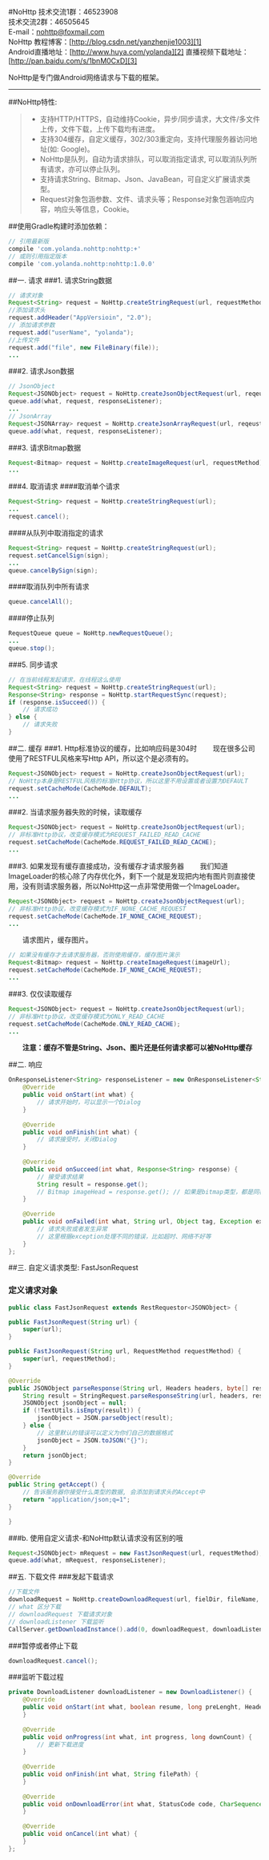 #NoHttp
技术交流1群：46523908  
技术交流2群：46505645  
E-mail：nohttp@foxmail.com    
NoHttp 教程博客：[http://blog.csdn.net/yanzhenjie1003][1]  
Android直播地址：[http://www.huya.com/yolanda][2]
直播视频下载地址：[http://pan.baidu.com/s/1bnM0CxD][3]

NoHttp是专门做Android网络请求与下载的框架。

----
##NoHttp特性:
> * 支持HTTP/HTTPS，自动维持Cookie，异步/同步请求，大文件/多文件上传，文件下载，上传下载均有进度。
> * 支持304缓存，自定义缓存，302/303重定向，支持代理服务器访问地址(如: Google)。
> * NoHttp是队列，自动为请求排队，可以取消指定请求, 可以取消队列所有请求，亦可以停止队列。
> * 支持请求String、Bitmap、Json、JavaBean，可自定义扩展请求类型。
> * Request对象包涵参数、文件、请求头等；Response对象包涵响应内容，响应头等信息，Cookie。
  
##使用Gradle构建时添加依赖：
```groovy
// 引用最新版
compile 'com.yolanda.nohttp:nohttp:+'
// 或则引用指定版本
compile 'com.yolanda.nohttp:nohttp:1.0.0'
```

##一. 请求
###1. 请求String数据
```java
// 请求对象
Request<String> request = NoHttp.createStringRequest(url, requestMethod);
//添加请求头
request.addHeader("AppVersioin", "2.0");
// 添加请求参数
request.add("userName", "yolanda");
//上传文件
request.add("file", new FileBinary(file));
...
```

###2. 请求Json数据
```java
// JsonObject
Request<JSONObject> request = NoHttp.createJsonObjectRequest(url, reqeustMethod);
queue.add(what, request, responseListener);
...
// JsonArray
Request<JSONArray> request = NoHttp.createJsonArrayRequest(url, reqeustMethod);
queue.add(what, request, responseListener);
```

###3. 请求Bitmap数据
```	java
Request<Bitmap> request = NoHttp.createImageRequest(url, requestMethod);
...
```

###4. 取消请求
####取消单个请求
```java
Request<String> request = NoHttp.createStringRequest(url);
...
request.cancel();
```

####从队列中取消指定的请求
```java
Request<String> request = NoHttp.createStringRequest(url);
request.setCancelSign(sign);
...
queue.cancelBySign(sign);
```

####取消队列中所有请求
```java
queue.cancelAll();
```

####停止队列
```java
RequestQueue queue = NoHttp.newRequestQueue();
...
queue.stop();
```

###5. 同步请求
```java
// 在当前线程发起请求，在线程这么使用
Request<String> request = NoHttp.createStringRequest(url);
Response<String> response = NoHttp.startRequestSync(request);
if (response.isSucceed()) {
    // 请求成功
} else {
    // 请求失败
}
```

##二. 缓存
###1. Http标准协议的缓存，比如响应码是304时
　　现在很多公司使用了RESTFUL风格来写Http API，所以这个是必须有的。
```java
Request<JSONObject> request = NoHttp.createJsonObjectRequest(url);
// NoHttp本身是RESTFUL风格的标准Http协议，所以这里不用设置或者设置为DEFAULT
request.setCacheMode(CacheMode.DEFAULT);
...
```

###2. 当请求服务器失败的时候，读取缓存
```java
Request<JSONObject> request = NoHttp.createJsonObjectRequest(url);
// 非标准Http协议，改变缓存模式为REQUEST_FAILED_READ_CACHE
request.setCacheMode(CacheMode.REQUEST_FAILED_READ_CACHE);
...
```

###3. 如果发现有缓存直接成功，没有缓存才请求服务器
　　我们知道ImageLoader的核心除了内存优化外，剩下一个就是发现把内地有图片则直接使用，没有则请求服务器，所以NoHttp这一点非常使用做一个ImageLoader。
```java
Request<JSONObject> request = NoHttp.createJsonObjectRequest(url);
// 非标准Http协议，改变缓存模式为IF_NONE_CACHE_REQUEST
request.setCacheMode(CacheMode.IF_NONE_CACHE_REQUEST);
...
```
　　请求图片，缓存图片。
```java
// 如果没有缓存才去请求服务器，否则使用缓存，缓存图片演示
Request<Bitmap> request = NoHttp.createImageRequest(imageUrl);
request.setCacheMode(CacheMode.IF_NONE_CACHE_REQUEST);
...
```

###3. 仅仅读取缓存
```java
Request<JSONObject> request = NoHttp.createJsonObjectRequest(url);
// 非标准Http协议，改变缓存模式为ONLY_READ_CACHE
request.setCacheMode(CacheMode.ONLY_READ_CACHE);
...
```

　　**注意：缓存不管是String、Json、图片还是任何请求都可以被NoHttp缓存**

##二. 响应
```java
OnResponseListener<String> responseListener = new OnResponseListener<String>() {
    @Override
	public void onStart(int what) {
	    // 请求开始时，可以显示一个Dialog
	}
	
	@Override
	public void onFinish(int what) {
	    // 请求接受时，关闭Dialog
	}
	
	@Override
	public void onSucceed(int what, Response<String> response) {
	    // 接受请求结果
	    String result = response.get();
	    // Bitmap imageHead = response.get(); // 如果是bitmap类型，都是同样的用法
	}
		
	@Override
    public void onFailed(int what, String url, Object tag, Exception exception, ...) {
	    // 请求失败或者发生异常
	    // 这里根据exception处理不同的错误，比如超时、网络不好等
	}
};
```

##三. 自定义请求类型: FastJsonRequest
### 定义请求对象
```java
public class FastJsonRequest extends RestRequestor<JSONObject> {

public FastJsonRequest(String url) {
	super(url);
}

public FastJsonRequest(String url, RequestMethod requestMethod) {
	super(url, requestMethod);
}

@Override
public JSONObject parseResponse(String url, Headers headers, byte[] responseBody) {
	String result = StringRequest.parseResponseString(url, headers, responseBody);
	JSONObject jsonObject = null;
	if (!TextUtils.isEmpty(result)) {
		jsonObject = JSON.parseObject(result);
	} else {
		// 这里默认的错误可以定义为你们自己的数据格式
		jsonObject = JSON.toJSON("{}");
	}
	return jsonObject;
}

@Override
public String getAccept() {
	// 告诉服务器你接受什么类型的数据, 会添加到请求头的Accept中
	return "application/json;q=1";
}

}
```

###b. 使用自定义请求-和NoHttp默认请求没有区别的哦
```java
Request<JSONObject> mRequest = new FastJsonRequest(url, requestMethod);
queue.add(what, mRequest, responseListener);
```

##五. 下载文件
###发起下载请求
```java
//下载文件
downloadRequest = NoHttp.createDownloadRequest(url, fielDir, fileName, true, false);
// what 区分下载
// downloadRequest 下载请求对象
// downloadListener 下载监听
CallServer.getDownloadInstance().add(0, downloadRequest, downloadListener);
```

###暂停或者停止下载
```java
downloadRequest.cancel();
```

###监听下载过程
```java
private DownloadListener downloadListener = new DownloadListener() {
	@Override
	public void onStart(int what, boolean resume, long preLenght, Headers header, long count) {
	}
		
	@Override
	public void onProgress(int what, int progress, long downCount) {
		// 更新下载进度
	}
		
 	@Override
	public void onFinish(int what, String filePath) {
 	}
		
	@Override
	public void onDownloadError(int what, StatusCode code, CharSequence message) {
	}
		
	@Override
	public void onCancel(int what) {
	}
};
```

[1]: http://blog.csdn.net/yanzhenjie1003
[2]: http://www.huya.com/yolanda
[3]: http://pan.baidu.com/s/1bnM0CxD
